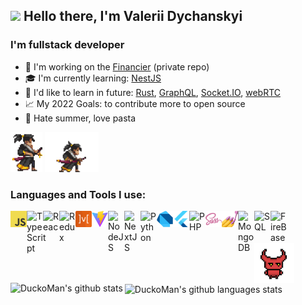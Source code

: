 ## <img src="https://raw.githubusercontent.com/extremecodetv/extremecodetv/master/wave.gif" width="25px"> Hello there, I'm Valerii Dychanskyi

### I'm fullstack developer

-   🔨 I'm working on the [Financier] (private repo)
-   🎓 I'm currently learning: [NestJS]
-   📜 I'd like to learn in future: [Rust], [GraphQL], [Socket.IO], [webRTC]
-   📈 My 2022 Goals: to contribute more to open source
-   🔮 Hate summer, love pasta <br/>

<img src="./icons/katanaZero_char.gif" height="64" />
<img src="./icons/ZeroTea.gif" height="64" />

### Languages and Tools I use:

<img align="left" alt="JavaScript" width="26px" src="https://raw.githubusercontent.com/github/explore/80688e429a7d4ef2fca1e82350fe8e3517d3494d/topics/javascript/javascript.png" />
<img align="left" alt="TypeScript" width="26px" src="./icons/ts_logo.png" />
<img align="left" alt="React" width="26px" src="./icons/reactlogo.png" />
<img align="left" alt="Redux" width="26px" src="./icons/redux_logo.png" />
<img align="left" alt="MobX" width="26px" src="./icons/mobx.png" />
<img align="left" alt="Vite" width="26px" src="./icons/Vite-logo.png" />
<img align="left" alt="NodeJS" width="26px" src="./icons/nodejs.png" />
<img align="left" alt="NextJS" width="26px" src="./icons//next-js_logo.png" />
<img align="left" alt="Python" width="26px" src="./icons/5848152fcef1014c0b5e4967.png" />
<img align="left" alt="Dart" width="26px" src="./icons/dart.png" />
<img align="left" alt="Flutter" width="26px" src="./icons/flutter.png" />
<img align="left" alt="PHP" width="26px" src="./icons/php-2038871-1720084.png" />
<img align="left" alt="Sass" width="26px" src="https://raw.githubusercontent.com/github/explore/80688e429a7d4ef2fca1e82350fe8e3517d3494d/topics/sass/sass.png" />
<img align="left" alt="Styeld components" width="26px" src="./icons/styled_components.png" />
<img align="left" alt="MongoDB" width="26px" src="./icons/mongodb.png" />
<img align="left" alt="SQL" width="26px" src="./icons/sql.png" />
<img align="left" alt="FireBase" width="26px" src="./icons/firebase.png" />

<br />
<br />

<img align="left" src="./icons/devil.gif" height="64" />

<img align="left" alt="DuckoMan's github stats" src="https://github-readme-stats.vercel.app/api?username=DuckoMan&show_icons=true&hide_border=true&theme=tokyonight" style="padding-right:3px;"/>
<img align="center" alt="DuckoMan's github languages stats" src="https://github-readme-stats.vercel.app/api/top-langs/?username=DuckoMan&theme=tokyonight&hide_border=true" style="padding:0px"/>

[duckoman]: https://github.com/DuckoMan
[financier]: https://github.com/DuckoMan/Financier
[nestjs]: https://docs.nestjs.com/
[rust]: https://www.rust-lang.org/
[graphql]: https://graphql.org/
[socket.io]: https://socket.io/
[webrtc]: https://webrtc.org/

